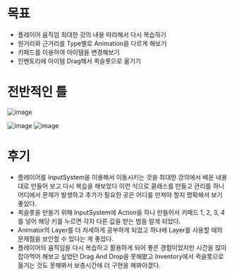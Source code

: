 # 목표
- 플레이어 움직임 최대한 강의 내용 따라해서 다시 복습하기
- 원거리와 근거리를 Type별로 Animation을 다르게 해보기
- 키패드를 이용하여 아이템을 변경해보기
- 인벤토리에 아이템 Drag해서 퀵슬롯으로 옮기기

# 전반적인 틀
![image](https://github.com/jeonghyeok2/2DSurvival/assets/146924502/1d8de287-19ed-486e-b52e-fc78cb6f09a6)

![image](https://github.com/jeonghyeok2/2DSurvival/assets/146924502/785f32aa-c203-4f44-a008-f15739af9c4e)
![image](https://github.com/jeonghyeok2/2DSurvival/assets/146924502/f48d7874-979a-478a-8185-830ca317432f)


# 후기
- 플레이어를 InputSystem을 이용해서 이동시키는 것을 최대한 강의에서 배운 내용대로 만들어 보고 다시 복습을 해보았다
  이런 식으로 클래스를 만들고 관리를 하니 어디에서 문제가 발생하고 추가가 필요한 곳은 어디를 만져야 할지 명확해서 보기 좋았다.
- 퀵슬롯을 만들기 위해 InputSystem에 Action을 하나 만들어서 키패드 1, 2, 3, 4를 넣어 해당 키를 누르면 각자 다른 값을
  받는 법을 알게 되었다.
- Animator의 Layer를 더 자세하게 공부하게 되었고 하나에 Layer를 사용할 때의 문제점을 보안할 수 있다는 게 좋았다.
- 플레이어의 움직임을 다시 복습하고 활용하게 되어 좋은 경험이었지만 시간을 많이 잡아먹어 해보고 싶었던 
  Drag And Drop을 못해봤고 Inventory에서 퀵슬롯으로 옮기는 것도 못해봐서 보충시간에 더 구현을 해봐야겠다.
